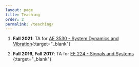 ```yaml
---
layout: page
title: Teaching
order: 2
permalink: /teaching/
---
```



1. **Fall 2021**: TA for [AE 3530 - System Dynamics and Vibration](https://ae.gatech.edu/sites/default/files/images/syll-ae3530.pdf){:target="_blank"}

1. **Fall 2016, Fall 2017**:  TA for [EE 224 - Signals and Systems](https://catalog.iastate.edu/search/?P=E%20E%20224) {:target="_blank"}

